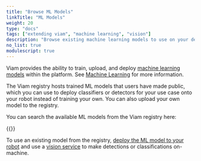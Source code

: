```yaml
---
title: "Browse ML Models"
linkTitle: "ML Models"
weight: 20
type: "docs"
tags: ["extending viam", "machine learning", "vision"]
description: "Browse existing machine learning models to use on your device."
no_list: true
modulescript: true
---
```


Viam provides the ability to train, upload, and deploy [machine learning models](/services/ml/ml-models/) within the platform.
See [Machine Learning](/services/ml/) for more information.

The Viam registry hosts trained ML models that users have made public, which you can use to deploy classifiers or detectors for your use case onto your robot instead of training your own.
You can also upload your own model to the registry.

You can search the available ML models from the Viam registry here:

{{<mlmodels>}}

To use an existing model from the registry, [deploy the ML model to your robot](/services/ml/deploy/) and use a [vision service](/services/vision/) to make detections or classifications on-machine.
